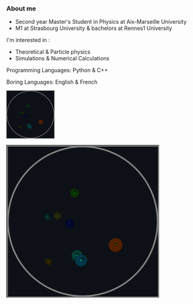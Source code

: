 ### About me
- Second year Master's Student in Physics at Aix-Marseille University
- M1 at Strasbourg University & bachelors at Rennes1 University

I'm interested in :

- Theoretical & Particle physics
- Simulations & Numerical Calculations

Programming Languages: Python & C++

Boring Languages: English & French

<img src="https://github.com/3thanRam/3thanRam/blob/main/animationfull.gif" width="25%" height="25%"/>

![animation gif](https://github.com/3thanRam/3thanRam/blob/main/animationfull.gif?)
